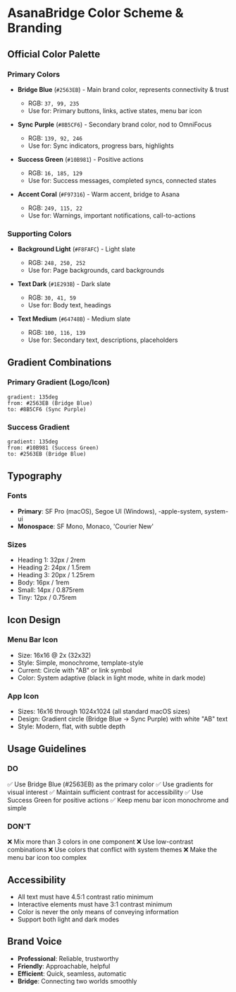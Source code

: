 # AsanaBridge Color Scheme & Branding

## Official Color Palette

### Primary Colors
- **Bridge Blue** (`#2563EB`) - Main brand color, represents connectivity & trust
  - RGB: `37, 99, 235`
  - Use for: Primary buttons, links, active states, menu bar icon

- **Sync Purple** (`#8B5CF6`) - Secondary brand color, nod to OmniFocus
  - RGB: `139, 92, 246`
  - Use for: Sync indicators, progress bars, highlights

- **Success Green** (`#10B981`) - Positive actions
  - RGB: `16, 185, 129`
  - Use for: Success messages, completed syncs, connected states

- **Accent Coral** (`#F97316`) - Warm accent, bridge to Asana
  - RGB: `249, 115, 22`
  - Use for: Warnings, important notifications, call-to-actions

### Supporting Colors
- **Background Light** (`#F8FAFC`) - Light slate
  - RGB: `248, 250, 252`
  - Use for: Page backgrounds, card backgrounds

- **Text Dark** (`#1E293B`) - Dark slate
  - RGB: `30, 41, 59`
  - Use for: Body text, headings

- **Text Medium** (`#64748B`) - Medium slate
  - RGB: `100, 116, 139`
  - Use for: Secondary text, descriptions, placeholders

## Gradient Combinations

### Primary Gradient (Logo/Icon)
```
gradient: 135deg
from: #2563EB (Bridge Blue)
to: #8B5CF6 (Sync Purple)
```

### Success Gradient
```
gradient: 135deg
from: #10B981 (Success Green)
to: #2563EB (Bridge Blue)
```

## Typography

### Fonts
- **Primary**: SF Pro (macOS), Segoe UI (Windows), -apple-system, system-ui
- **Monospace**: SF Mono, Monaco, 'Courier New'

### Sizes
- Heading 1: 32px / 2rem
- Heading 2: 24px / 1.5rem
- Heading 3: 20px / 1.25rem
- Body: 16px / 1rem
- Small: 14px / 0.875rem
- Tiny: 12px / 0.75rem

## Icon Design

### Menu Bar Icon
- Size: 16x16 @ 2x (32x32)
- Style: Simple, monochrome, template-style
- Current: Circle with "AB" or link symbol
- Color: System adaptive (black in light mode, white in dark mode)

### App Icon
- Sizes: 16x16 through 1024x1024 (all standard macOS sizes)
- Design: Gradient circle (Bridge Blue → Sync Purple) with white "AB" text
- Style: Modern, flat, with subtle depth

## Usage Guidelines

### DO
✅ Use Bridge Blue (#2563EB) as the primary color
✅ Use gradients for visual interest
✅ Maintain sufficient contrast for accessibility
✅ Use Success Green for positive actions
✅ Keep menu bar icon monochrome and simple

### DON'T
❌ Mix more than 3 colors in one component
❌ Use low-contrast combinations
❌ Use colors that conflict with system themes
❌ Make the menu bar icon too complex

## Accessibility

- All text must have 4.5:1 contrast ratio minimum
- Interactive elements must have 3:1 contrast minimum
- Color is never the only means of conveying information
- Support both light and dark modes

## Brand Voice

- **Professional**: Reliable, trustworthy
- **Friendly**: Approachable, helpful
- **Efficient**: Quick, seamless, automatic
- **Bridge**: Connecting two worlds smoothly
